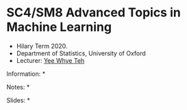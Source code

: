 # SC4/SM8 Advanced Topics in Machine Learning

* Hilary Term 2020.
* Department of Statistics, University of Oxford
* Lecturer: [Yee Whye Teh](http://www.stats.ox.ac.uk/~teh/)

Information:
*

Notes:
* 

Slides:
*

